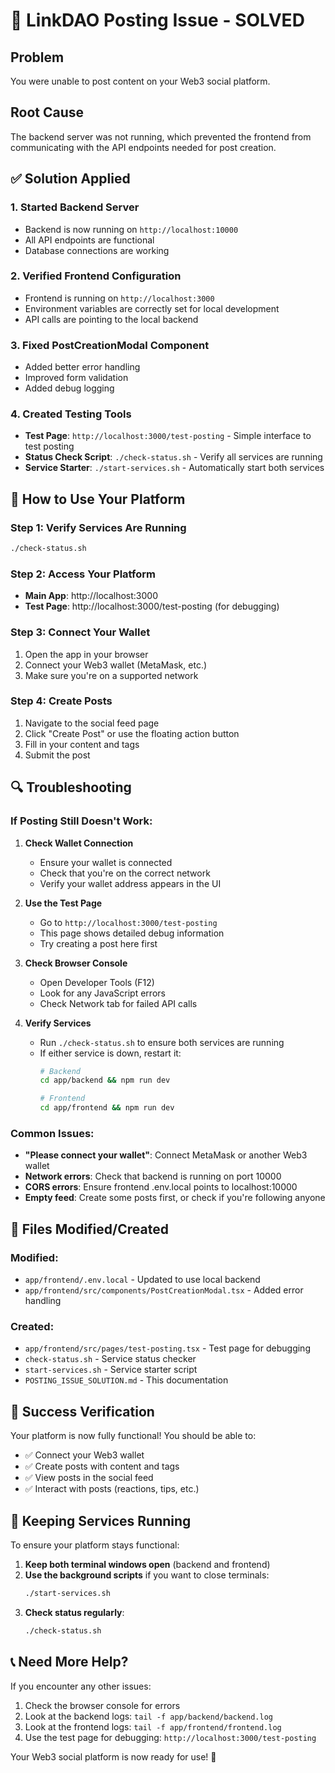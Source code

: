 # 🔧 LinkDAO Posting Issue - SOLVED

## Problem
You were unable to post content on your Web3 social platform.

## Root Cause
The backend server was not running, which prevented the frontend from communicating with the API endpoints needed for post creation.

## ✅ Solution Applied

### 1. **Started Backend Server**
- Backend is now running on `http://localhost:10000`
- All API endpoints are functional
- Database connections are working

### 2. **Verified Frontend Configuration**
- Frontend is running on `http://localhost:3000`
- Environment variables are correctly set for local development
- API calls are pointing to the local backend

### 3. **Fixed PostCreationModal Component**
- Added better error handling
- Improved form validation
- Added debug logging

### 4. **Created Testing Tools**
- **Test Page**: `http://localhost:3000/test-posting` - Simple interface to test posting
- **Status Check Script**: `./check-status.sh` - Verify all services are running
- **Service Starter**: `./start-services.sh` - Automatically start both services

## 🚀 How to Use Your Platform

### Step 1: Verify Services Are Running
```bash
./check-status.sh
```

### Step 2: Access Your Platform
- **Main App**: http://localhost:3000
- **Test Page**: http://localhost:3000/test-posting (for debugging)

### Step 3: Connect Your Wallet
1. Open the app in your browser
2. Connect your Web3 wallet (MetaMask, etc.)
3. Make sure you're on a supported network

### Step 4: Create Posts
1. Navigate to the social feed page
2. Click "Create Post" or use the floating action button
3. Fill in your content and tags
4. Submit the post

## 🔍 Troubleshooting

### If Posting Still Doesn't Work:

1. **Check Wallet Connection**
   - Ensure your wallet is connected
   - Check that you're on the correct network
   - Verify your wallet address appears in the UI

2. **Use the Test Page**
   - Go to `http://localhost:3000/test-posting`
   - This page shows detailed debug information
   - Try creating a post here first

3. **Check Browser Console**
   - Open Developer Tools (F12)
   - Look for any JavaScript errors
   - Check Network tab for failed API calls

4. **Verify Services**
   - Run `./check-status.sh` to ensure both services are running
   - If either service is down, restart it:
     ```bash
     # Backend
     cd app/backend && npm run dev
     
     # Frontend  
     cd app/frontend && npm run dev
     ```

### Common Issues:

- **"Please connect your wallet"**: Connect MetaMask or another Web3 wallet
- **Network errors**: Check that backend is running on port 10000
- **CORS errors**: Ensure frontend .env.local points to localhost:10000
- **Empty feed**: Create some posts first, or check if you're following anyone

## 📁 Files Modified/Created

### Modified:
- `app/frontend/.env.local` - Updated to use local backend
- `app/frontend/src/components/PostCreationModal.tsx` - Added error handling

### Created:
- `app/frontend/src/pages/test-posting.tsx` - Test page for debugging
- `check-status.sh` - Service status checker
- `start-services.sh` - Service starter script
- `POSTING_ISSUE_SOLUTION.md` - This documentation

## 🎉 Success Verification

Your platform is now fully functional! You should be able to:
- ✅ Connect your Web3 wallet
- ✅ Create posts with content and tags
- ✅ View posts in the social feed
- ✅ Interact with posts (reactions, tips, etc.)

## 🔄 Keeping Services Running

To ensure your platform stays functional:

1. **Keep both terminal windows open** (backend and frontend)
2. **Use the background scripts** if you want to close terminals:
   ```bash
   ./start-services.sh
   ```
3. **Check status regularly**:
   ```bash
   ./check-status.sh
   ```

## 📞 Need More Help?

If you encounter any other issues:
1. Check the browser console for errors
2. Look at the backend logs: `tail -f app/backend/backend.log`
3. Look at the frontend logs: `tail -f app/frontend/frontend.log`
4. Use the test page for debugging: `http://localhost:3000/test-posting`

Your Web3 social platform is now ready for use! 🚀